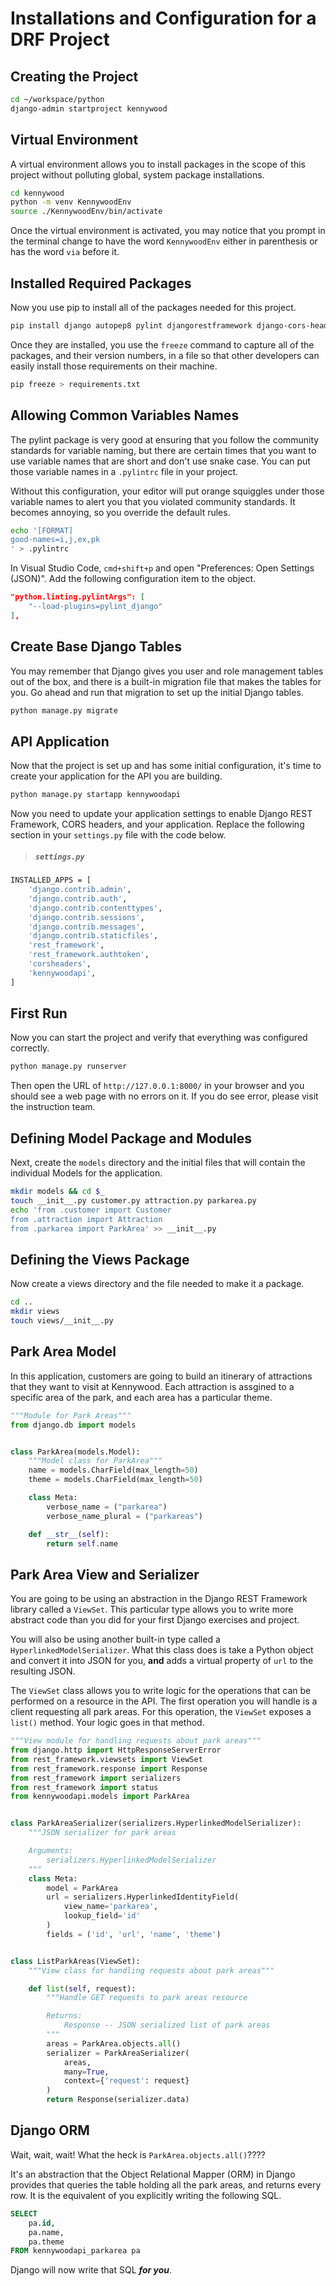 # Installations and Configuration for a DRF Project

## Creating the Project

```sh
cd ~/workspace/python
django-admin startproject kennywood
```

## Virtual Environment

A virtual environment allows you to install packages in the scope of this project without polluting global, system package installations.

```sh
cd kennywood
python -m venv KennywoodEnv
source ./KennywoodEnv/bin/activate
```

Once the virtual environment is activated, you may notice that you prompt in the terminal change to have the word `KennywoodEnv` either in parenthesis or has the word `via` before it.

## Installed Required Packages

Now you use pip to install all of the packages needed for this project.

```sh
pip install django autopep8 pylint djangorestframework django-cors-headers pylint-django
```

Once they are installed, you use the `freeze` command to capture all of the packages, and their version numbers, in a file so that other developers can easily install those requirements on their machine.

```sh
pip freeze > requirements.txt
```

## Allowing Common Variables Names

The pylint package is very good at ensuring that you follow the community standards for variable naming, but there are certain times that you want to use variable names that are short and don't use snake case. You can put those variable names in a `.pylintrc` file in your project.

Without this configuration, your editor will put orange squiggles under those variable names to alert you that you violated community standards. It becomes annoying, so you override the default rules.

```sh
echo '[FORMAT]
good-names=i,j,ex,pk
' > .pylintrc
```

In Visual Studio Code, `cmd+shift+p` and open "Preferences: Open Settings (JSON)". Add the following configuration item to the object.

```json
"python.linting.pylintArgs": [
    "--load-plugins=pylint_django"
],
```

## Create Base Django Tables

You may remember that Django gives you user and role management tables out of the box, and there is a built-in migration file that makes the tables for you. Go ahead and run that migration to set up the initial Django tables.

```sh
python manage.py migrate
```

## API Application

Now that the project is set up and has some initial configuration, it's time to create your application for the API you are building.

```sh
python manage.py startapp kennywoodapi
```

Now you need to update your application settings to enable Django REST Framework, CORS headers, and your application. Replace the following section in your `settings.py` file with the code below.

> ##### `settings.py`

```sh
INSTALLED_APPS = [
    'django.contrib.admin',
    'django.contrib.auth',
    'django.contrib.contenttypes',
    'django.contrib.sessions',
    'django.contrib.messages',
    'django.contrib.staticfiles',
    'rest_framework',
    'rest_framework.authtoken',
    'corsheaders',
    'kennywoodapi',
]
```

## First Run

Now you can start the project and verify that everything was configured correctly.

```sh
python manage.py runserver
```

Then open the URL of `http://127.0.0.1:8000/` in your browser and you should see a web page with no errors on it. If you do see error, please visit the instruction team.

## Defining Model Package and Modules

Next, create the `models` directory and the initial files that will contain the individual Models for the application.

```sh
mkdir models && cd $_
touch __init__.py customer.py attraction.py parkarea.py
echo 'from .customer import Customer
from .attraction import Attraction
from .parkarea import ParkArea' >> __init__.py
```

## Defining the Views Package

Now create a views directory and the file needed to make it a package.

```sh
cd ..
mkdir views
touch views/__init__.py
```

## Park Area Model

In this application, customers are going to build an itinerary of attractions that they want to visit at Kennywood. Each attraction is assgined to a specific area of the park, and each area has a particular theme.

```py
"""Module for Park Areas"""
from django.db import models


class ParkArea(models.Model):
    """Model class for ParkArea"""
    name = models.CharField(max_length=50)
    theme = models.CharField(max_length=50)

    class Meta:
        verbose_name = ("parkarea")
        verbose_name_plural = ("parkareas")

    def __str__(self):
        return self.name
```

## Park Area View and Serializer

You are going to be using an abstraction in the Django REST Framework library called a `ViewSet`. This particular type allows you to write more abstract code than you did for your first Django exercises and project.

You will also be using another built-in type called a `HyperlinkedModelSerializer`. What this class does is take a Python object and convert it into JSON for you, **and** adds a virtual property of `url` to the resulting JSON.

The `ViewSet` class allows you to write logic for the operations that can be performed on a resource in the API. The first operation you will handle is a client requesting all park areas. For this operation, the `ViewSet` exposes a `list()` method. Your logic goes in that method.

```py
"""View module for handling requests about park areas"""
from django.http import HttpResponseServerError
from rest_framework.viewsets import ViewSet
from rest_framework.response import Response
from rest_framework import serializers
from rest_framework import status
from kennywoodapi.models import ParkArea


class ParkAreaSerializer(serializers.HyperlinkedModelSerializer):
    """JSON serializer for park areas

    Arguments:
        serializers.HyperlinkedModelSerializer
    """
    class Meta:
        model = ParkArea
        url = serializers.HyperlinkedIdentityField(
            view_name='parkarea',
            lookup_field='id'
        )
        fields = ('id', 'url', 'name', 'theme')


class ListParkAreas(ViewSet):
    """View class for handling requests about park areas"""

    def list(self, request):
        """Handle GET requests to park areas resource

        Returns:
            Response -- JSON serialized list of park areas
        """
        areas = ParkArea.objects.all()
        serializer = ParkAreaSerializer(
            areas,
            many=True,
            context={'request': request}
        )
        return Response(serializer.data)
```

## Django ORM

Wait, wait, wait! What the heck is `ParkArea.objects.all()`????

It's an abstraction that the Object Relational Mapper (ORM) in Django provides that queries the table holding all the park areas, and returns every row. It is the equivalent of you explicitly writing the following SQL.

```sql
SELECT
    pa.id,
    pa.name,
    pa.theme
FROM kennywoodapi_parkarea pa
```

Django will now write that SQL _**for you**_.
